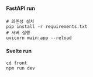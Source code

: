 #### FastAPI run
```
# 의존성 설치
pip install -r requirements.txt
# 서버 실행
uvicorn main:app --reload
```

#### Svelte run
```
cd front
npm run dev
```